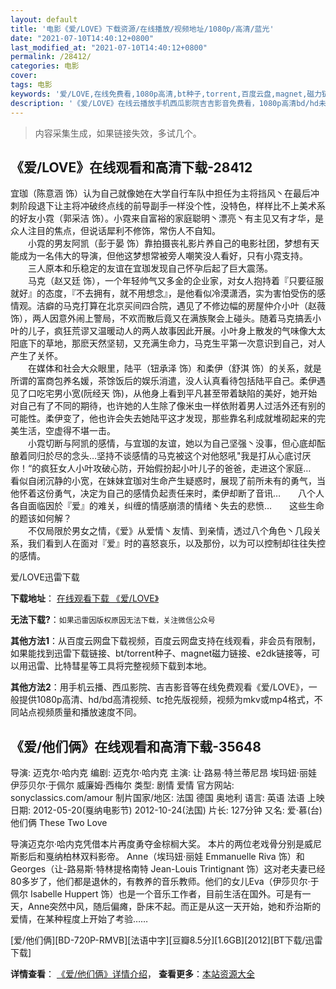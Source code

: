 ```yaml
---
layout: default
title: '电影《爱/LOVE》下载资源/在线播放/视频地址/1080p/高清/蓝光'
date: "2021-07-10T14:40:12+0800"
last_modified_at: "2021-07-10T14:40:12+0800"
permalink: /28412/
categories: 电影
cover:
tags: 电影
keywords: '爱/LOVE,在线免费看,1080p高清,bt种子,torrent,百度云盘,magnet,磁力链,迅雷下载资源'
description: '《爱/LOVE》在线云播放手机西瓜影院吉吉影音免费看，1080p高清bd/hd未删减完整版和tc抢先枪版，mkv/mp4格式，附带bt/torrent种子、magnet/磁力链、百度云盘、网盘资源迅雷下载链接'
---
```


>内容采集生成，如果链接失效，多试几个。


## 《爱/LOVE》在线观看和高清下载-28412

宜珈（陈意涵 饰）认为自己就像她在大学自行车队中担任为主将挡风丶在最后冲刺阶段退下让主将冲破终点线的前导副手一样没个性，没特色，样样比不上美术系的好友小霓（郭采洁 饰）。小霓来自富裕的家庭聪明丶漂亮丶有主见又有才华，是众人注目的焦点，但说话犀利不修饰，常伤人不自知。<br />　　小霓的男友阿凯（彭于晏 饰）靠拍摄丧礼影片养自己的电影社团，梦想有天能成为一名伟大的导演，但他这梦想常被旁人嘲笑没人看好，只有小霓支持。<br />　　三人原本和乐稳定的友谊在宜珈发现自己怀孕后起了巨大震荡。<br />　　马克（赵又廷 饰），一个年轻帅气又多金的企业家，对女人抱持着『只要征服就好』的态度，『不去拥有，就不用想念』，是他看似冷漠潇洒，实为害怕受伤的感情观。洁癖的马克打算在北京买间四合院，遇见了不修边幅的房屋仲介小叶（赵薇 饰），两人因意外闹上警局，不欢而散后竟又在满族聚会上碰头。随着马克搞丢小叶的儿子，疯狂荒谬又温暖动人的两人故事因此开展。小叶身上散发的气味像大太阳底下的草地，那麽天然坚韧，又充满生命力，马克生平第一次意识到自己，对人产生了关怀。<br />　　在媒体和社会大众眼里，陆平（钮承泽 饰）和柔伊（舒淇 饰）的关系，就是所谓的富商包养名媛，茶馀饭后的娱乐消遣，没人认真看待包括陆平自己。柔伊遇见了口吃宅男小宽(阮经天 饰)，从他身上看到平凡甚至带着缺陷的美好，她开始对自己有了不同的期待，也许她的人生除了像米虫一样依附着男人过活外还有别的可能性。柔伊变了，他也许会失去她陆平这才发现，那些靠名利成就堆砌起来的完美生活，空虚得不堪一击。<br />　　小霓切断与阿凯的感情，与宜珈的友谊，她以为自己坚强丶没事，但心底却酝酿着同归於尽的念头&hellip;坚持不谈感情的马克被这个对他怒吼"我是打从心底讨厌你！“的疯狂女人小叶攻破心防，开始假扮起小叶儿子的爸爸，走进这个家庭…　　看似自闭沉静的小宽，在妹妹宜珈对生命产生疑惑时，展现了前所未有的勇气，当他怀着这份勇气，决定为自己的感情负起责任来时，柔伊却断了音讯&hellip;　　八个人各自面临因於『爱』的难关，纠缠的情感崩溃的情绪丶失去的悲愤&hellip;　　这些生命的题该如何解？<br />　　不仅局限於男女之情，《爱》从爱情丶友情、到亲情，透过八个角色丶几段关系，我们看到人在面对『爱』时的喜怒哀乐，以及那份，以为可以控制却往往失控的感情。


爱/LOVE迅雷下载

**下载地址**： [在线观看下载 《爱/LOVE》](https://www.993dy.com//vod-detail-id-20082.html) 


**无法下载?**：`如果迅雷因版权原因无法下载，关注微信公众号 `

**其他方法1**：从百度云网盘下载视频，百度云网盘支持在线观看，非会员有限制，如果能找到迅雷下载链接、bt/torrent种子、magnet磁力链接、e2dk链接等，可以用迅雷、比特彗星等工具将完整视频下载到本地。

**其他方法2**：用手机云播、西瓜影院、吉吉影音等在线免费观看《爱/LOVE》，一般提供1080p高清、hd/bd高清视频、tc抢先版视频，视频为mkv或mp4格式，不同站点视频质量和播放速度不同。


## 《爱/他们俩》在线观看和高清下载-35648

导演: 迈克尔·哈内克 编剧: 迈克尔·哈内克 主演: 让·路易·特兰蒂尼昂 埃玛妞·丽娃 伊莎贝尔·于佩尔 威廉姆·西梅尔 类型: 剧情 爱情 官方网站: sonyclassics.com/amour 制片国家/地区: 法国 德国 奥地利 语言: 英语 法语 上映日期: 2012-05-20(戛纳电影节) 2012-10-24(法国) 片长: 127分钟 又名: 爱‧慕(台) 他们俩 These Two Love

导演迈克尔·哈内克凭借本片再度勇夺金棕榈大奖。 本片的两位老戏骨分别是威尼斯影后和戛纳柏林双料影帝。 Anne（埃玛妞·丽娃 Emmanuelle Riva 饰）和Georges（让-路易斯·特林提格南特 Jean-Louis Trintignant 饰）这对老夫妻已经 80多岁了，他们都是退休的，有教养的音乐教师。他们的女儿Eva（伊莎贝尔·于佩尔 Isabelle Huppert 饰）也是一个音乐工作者，目前生活在国外。可是有一天，Anne突然中风，随后偏瘫，卧床不起。而正是从这一天开始，她和乔治斯的爱情，在某种程度上开始了考验……


[爱/他们俩][BD-720P-RMVB][法语中字][豆瓣8.5分][1.6GB][2012][BT下载/迅雷下载]

**详情查看**： [《爱/他们俩》详情介绍](/movie/35648/)， **查看更多**：[本站资源大全](/movie/t/all/)

